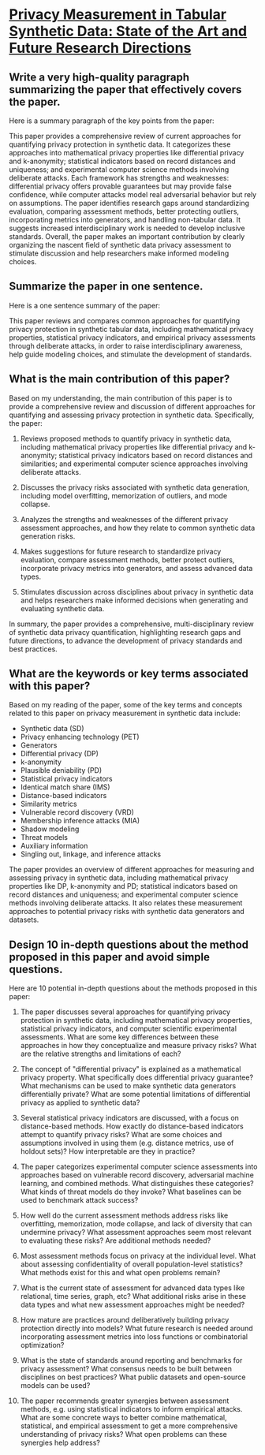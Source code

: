 # [Privacy Measurement in Tabular Synthetic Data: State of the Art and   Future Research Directions](https://arxiv.org/abs/2311.17453)

## Write a very high-quality paragraph summarizing the paper that effectively covers the paper.

 Here is a summary paragraph of the key points from the paper:

This paper provides a comprehensive review of current approaches for quantifying privacy protection in synthetic data. It categorizes these approaches into mathematical privacy properties like differential privacy and k-anonymity; statistical indicators based on record distances and uniqueness; and experimental computer science methods involving deliberate attacks. Each framework has strengths and weaknesses: differential privacy offers provable guarantees but may provide false confidence, while computer attacks model real adversarial behavior but rely on assumptions. The paper identifies research gaps around standardizing evaluation, comparing assessment methods, better protecting outliers, incorporating metrics into generators, and handling non-tabular data. It suggests increased interdisciplinary work is needed to develop inclusive standards. Overall, the paper makes an important contribution by clearly organizing the nascent field of synthetic data privacy assessment to stimulate discussion and help researchers make informed modeling choices.


## Summarize the paper in one sentence.

 Here is a one sentence summary of the paper:

This paper reviews and compares common approaches for quantifying privacy protection in synthetic tabular data, including mathematical privacy properties, statistical privacy indicators, and empirical privacy assessments through deliberate attacks, in order to raise interdisciplinary awareness, help guide modeling choices, and stimulate the development of standards.


## What is the main contribution of this paper?

 Based on my understanding, the main contribution of this paper is to provide a comprehensive review and discussion of different approaches for quantifying and assessing privacy protection in synthetic data. Specifically, the paper:

1) Reviews proposed methods to quantify privacy in synthetic data, including mathematical privacy properties like differential privacy and k-anonymity; statistical privacy indicators based on record distances and similarities; and experimental computer science approaches involving deliberate attacks. 

2) Discusses the privacy risks associated with synthetic data generation, including model overfitting, memorization of outliers, and mode collapse. 

3) Analyzes the strengths and weaknesses of the different privacy assessment approaches, and how they relate to common synthetic data generation risks. 

4) Makes suggestions for future research to standardize privacy evaluation, compare assessment methods, better protect outliers, incorporate privacy metrics into generators, and assess advanced data types. 

5) Stimulates discussion across disciplines about privacy in synthetic data and helps researchers make informed decisions when generating and evaluating synthetic data.

In summary, the paper provides a comprehensive, multi-disciplinary review of synthetic data privacy quantification, highlighting research gaps and future directions, to advance the development of privacy standards and best practices.


## What are the keywords or key terms associated with this paper?

 Based on my reading of the paper, some of the key terms and concepts related to this paper on privacy measurement in synthetic data include:

- Synthetic data (SD)
- Privacy enhancing technology (PET) 
- Generators
- Differential privacy (DP)
- k-anonymity
- Plausible deniability (PD)
- Statistical privacy indicators 
- Identical match share (IMS)
- Distance-based indicators
- Similarity metrics
- Vulnerable record discovery (VRD) 
- Membership inference attacks (MIA)
- Shadow modeling
- Threat models
- Auxiliary information
- Singling out, linkage, and inference attacks

The paper provides an overview of different approaches for measuring and assessing privacy in synthetic data, including mathematical privacy properties like DP, k-anonymity and PD; statistical indicators based on record distances and uniqueness; and experimental computer science methods involving deliberate attacks. It also relates these measurement approaches to potential privacy risks with synthetic data generators and datasets.


## Design 10 in-depth questions about the method proposed in this paper and avoid simple questions.

 Here are 10 potential in-depth questions about the methods proposed in this paper:

1) The paper discusses several approaches for quantifying privacy protection in synthetic data, including mathematical privacy properties, statistical privacy indicators, and computer scientific experimental assessments. What are some key differences between these approaches in how they conceptualize and measure privacy risks? What are the relative strengths and limitations of each?

2) The concept of "differential privacy" is explained as a mathematical privacy property. What specifically does differential privacy guarantee? What mechanisms can be used to make synthetic data generators differentially private? What are some potential limitations of differential privacy as applied to synthetic data?  

3) Several statistical privacy indicators are discussed, with a focus on distance-based methods. How exactly do distance-based indicators attempt to quantify privacy risks? What are some choices and assumptions involved in using them (e.g. distance metrics, use of holdout sets)? How interpretable are they in practice?

4) The paper categorizes experimental computer science assessments into approaches based on vulnerable record discovery, adversarial machine learning, and combined methods. What distinguishes these categories? What kinds of threat models do they invoke? What baselines can be used to benchmark attack success?  

5) How well do the current assessment methods address risks like overfitting, memorization, mode collapse, and lack of diversity that can undermine privacy? What assessment approaches seem most relevant to evaluating these risks? Are additional methods needed?

6) Most assessment methods focus on privacy at the individual level. What about assessing confidentiality of overall population-level statistics? What methods exist for this and what open problems remain?  

7) What is the current state of assessment for advanced data types like relational, time series, graph, etc? What additional risks arise in these data types and what new assessment approaches might be needed?

8) How mature are practices around deliberatively building privacy protection directly into models? What future research is needed around incorporating assessment metrics into loss functions or combinatorial optimization?

9) What is the state of standards around reporting and benchmarks for privacy assessment? What consensus needs to be built between disciplines on best practices? What public datasets and open-source models can be used?

10) The paper recommends greater synergies between assessment methods, e.g. using statistical indicators to inform empirical attacks. What are some concrete ways to better combine mathematical, statistical, and empirical assessment to get a more comprehensive understanding of privacy risks? What open problems can these synergies help address?
